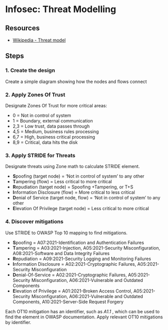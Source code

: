 # Infosec: Threat Modelling

## Resources
- [Wikipedia - Threat model](https://en.wikipedia.org/wiki/Threat_model)

## Steps
### 1. Create the design
Create a simple diagram showing how the nodes and flows connect

### 2. Apply Zones Of Trust
Designate Zones Of Trust for more critical areas:
- 0 = Not in control of system
- 1 = Boundary, external communication
- 2,3 = Low trust, data passes through
- 4,5 = Medium, business rules processing
- 6,7 = High, business critical processing
- 8,9 = Critical, data hits the disk

### 3. Apply STRIDE for Threats
Designate threats using Zone math to calculate STRIDE element.
- **S**poofing (target node) = ‘Not in control of system’ to any other
- **T**ampering (flow) = Less critical to more critical
- **R**epudiation (target node) = Spoofing +Tampering, or T+S
- **I**nformation Disclosure (flow) = More critical to less critical
- **D**enial of Service (target node, flow) = ‘Not in control of system’ to any other
- **E**levation Of Privilege (target node) = Less critical to more critical

### 4. Discover mitigations
Use STRIDE to OWASP Top 10 mapping to find mitigations.
- **S**poofing = A07:2021-Identification and Authentication Failures
- **T**ampering = A03:2021-Injection, A05:2021-Security Misconfiguration, A08:2021-Software and Data Integrity Failures
- **R**epudiation = A09:2021-Security Logging and Monitoring Failures
- **I**nformation Disclosure = A02:2021-Cryptographic Failures, A05:2021-Security Misconfiguration
- **D**enial-Of-Service = A02:2021-Cryptographic Failures, A05:2021-Security Misconfiguration, A06:2021-Vulnerable and Outdated Components
- **E**levation of Privilege = A01:2021-Broken Access Control, A05:2021-Security Misconfiguration, A06:2021-Vulnerable and Outdated Components, A10:2021-Server-Side Request Forgery

Each OT10 mitigation has an identifier, such as *A1.1* , which can be used to find the element in OWASP documentation. Apply relevant OT10 mitigations by identifier.
